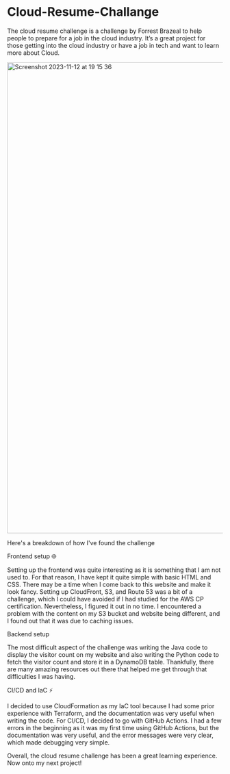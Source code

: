 # Cloud-Resume-Challange
The cloud resume challenge is a challenge by Forrest Brazeal to help people to prepare for a job in the cloud industry. It’s a great project for those getting into the cloud industry or have a job in tech and want to learn more about Cloud. 

<img width="1100" alt="Screenshot 2023-11-12 at 19 15 36" src="https://github.com/Zakariyah1/cloud-resume-challenge/assets/108597180/0b4a6e9d-5080-42e1-9216-479061862c35">

Here's a breakdown of how I've found the challenge

Frontend setup 🌐

Setting up the frontend was quite interesting as it is something that I am not used to. For that reason, I have kept it quite simple with basic HTML and CSS. There may be a time when I come back to this website and make it look fancy.
Setting up CloudFront, S3, and Route 53 was a bit of a challenge, which I could have avoided if I had studied for the AWS CP certification. Nevertheless, I figured it out in no time. I encountered a problem with the content on my S3 bucket and website being different, and I found out that it was due to caching issues.

Backend setup

The most difficult aspect of the challenge was writing the Java code to display the visitor count on my website and also writing the Python code to fetch the visitor count and store it in a DynamoDB table. Thankfully, there are many amazing resources out there that helped me get through that difficulties I was having.

CI/CD and IaC ⚡

I decided to use CloudFormation as my IaC tool because I had some prior experience with Terraform, and the documentation was very useful when writing the code. For CI/CD, I decided to go with GitHub Actions. I had a few errors in the beginning as it was my first time using GitHub Actions, but the documentation was very useful, and the error messages were very clear, which made debugging very simple.

Overall, the cloud resume challenge has been a great learning experience. Now onto my next project!
